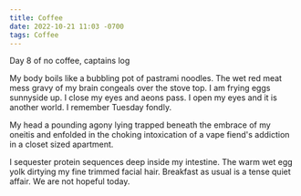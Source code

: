 ```yaml
---
title: Coffee
date: 2022-10-21 11:03 -0700
tags: Coffee
---
```

Day 8 of no coffee, captains log

My body boils like a bubbling pot of pastrami noodles. The wet red
meat mess gravy of my brain congeals over the stove top. I am frying
eggs sunnyside up.  I close my eyes and aeons pass. I open my eyes and
it is another world.  I remember Tuesday fondly.

My head a pounding agony lying trapped beneath the embrace of my
oneitis and enfolded in the choking intoxication of a vape fiend's
addiction in a closet sized apartment.

I sequester protein sequences deep inside my intestine. The warm wet
egg yolk dirtying my fine trimmed facial hair. Breakfast as usual is a
tense quiet affair.  We are not hopeful today.
